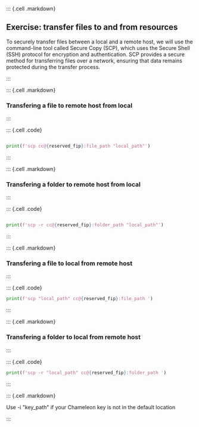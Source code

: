 
::: {.cell .markdown}
## Exercise: transfer files to and from resources

To securely transfer files between a local and a remote host, we will use the command-line tool called Secure Copy (SCP), which uses the Secure Shell (SSH) protocol for encryption and authentication. SCP provides a secure method for transferring files over a network, ensuring that data remains protected during the transfer process.

:::

::: {.cell .markdown}
### Transfering a file to remote host from local


:::

::: {.cell .code}
```python

print(f'scp cc@{reserved_fip}:file_path "local_path"')

```
:::

::: {.cell .markdown}
### Transfering a folder to remote host from local


:::

::: {.cell .code}
```python

print(f'scp -r cc@{reserved_fip}:folder_path "local_path"')

```
:::

::: {.cell .markdown}
### Transfering a file to local from remote host


:::

::: {.cell .code}
```python
print(f'scp "local_path" cc@{reserved_fip}:file_path ')

```
:::

::: {.cell .markdown}
### Transfering a folder to local from remote host


:::

::: {.cell .code}
```python
print(f'scp -r "local_path" cc@{reserved_fip}:folder_path ')
```
:::

::: {.cell .markdown}

Use -i "key_path" if your Chameleon key is not in the default location

:::


